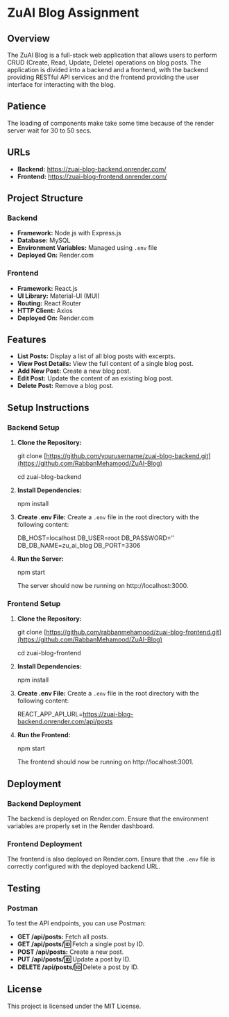 # ZuAI Blog Assignment

## Overview

The ZuAI Blog is a full-stack web application that allows users to perform CRUD (Create, Read, Update, Delete) operations on blog posts. The application is divided into a backend and a frontend, with the backend providing RESTful API services and the frontend providing the user interface for interacting with the blog.

## Patience
<p>The loading of components make take some time because of the render server wait for 30 to 50 secs.</p>

## URLs

* **Backend:** https://zuai-blog-backend.onrender.com/       
* **Frontend:** https://zuai-blog-frontend.onrender.com/

## Project Structure

### Backend

* **Framework:** Node.js with Express.js
* **Database:** MySQL
* **Environment Variables:** Managed using `.env` file
* **Deployed On:** Render.com

### Frontend

* **Framework:** React.js
* **UI Library:** Material-UI (MUI)
* **Routing:** React Router
* **HTTP Client:** Axios
* **Deployed On:** Render.com

## Features

* **List Posts:** Display a list of all blog posts with excerpts.
* **View Post Details:** View the full content of a single blog post.
* **Add New Post:** Create a new blog post.
* **Edit Post:** Update the content of an existing blog post.
* **Delete Post:** Remove a blog post.

## Setup Instructions

### Backend Setup

1. **Clone the Repository:**

   git clone [https://github.com/yourusername/zuai-blog-backend.git](https://github.com/RabbanMehamood/ZuAI-Blog)
   
   cd zuai-blog-backend

3. **Install Dependencies:**

   npm install

4. **Create .env File:**
   Create a `.env` file in the root directory with the following content:

   DB_HOST=localhost
   DB_USER=root
   DB_PASSWORD=''
   DB_DB_NAME=zu_ai_blog
   DB_PORT=3306

5. **Run the Server:**

   npm start

   The server should now be running on http://localhost:3000.

### Frontend Setup

1. **Clone the Repository:**

   git clone [https://github.com/rabbanmehamood/zuai-blog-frontend.git](https://github.com/RabbanMehamood/ZuAI-Blog)
   
   cd zuai-blog-frontend

3. **Install Dependencies:**

   npm install

4. **Create .env File:**
   Create a `.env` file in the root directory with the following content:

   REACT_APP_API_URL=https://zuai-blog-backend.onrender.com/api/posts

5. **Run the Frontend:**

   npm start

   The frontend should now be running on http://localhost:3001.

## Deployment

### Backend Deployment

The backend is deployed on Render.com. Ensure that the environment variables are properly set in the Render dashboard.

### Frontend Deployment

The frontend is also deployed on Render.com. Ensure that the `.env` file is correctly configured with the deployed backend URL.

## Testing

### Postman

To test the API endpoints, you can use Postman:

* **GET /api/posts:** Fetch all posts.
* **GET /api/posts/:id:** Fetch a single post by ID.
* **POST /api/posts:** Create a new post.
* **PUT /api/posts/:id:** Update a post by ID.
* **DELETE /api/posts/:id:** Delete a post by ID.

## License

This project is licensed under the MIT License.
